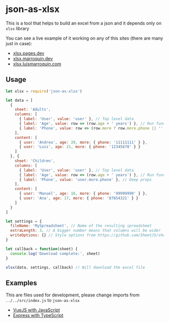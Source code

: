 # json-as-xlsx

This is a tool that helps to build an excel from a json and it depends only on `xlsx` library

You can see a live example of it working on any of this sites (there are many just in case):

* [xlsx.pages.dev](https://xlsx.pages.dev)
* [xlsx.marroquin.dev](https://xlsx.marroquin.dev)
* [xlsx.luismarroquin.com](https://xlsx.luismarroquin.com)

## Usage

```js
let xlsx = require('json-as-xlsx')

let data = [
  {
    sheet: 'Adults',
    columns: [
      { label: 'User', value: 'user' }, // Top level data
      { label: 'Age', value: row => (row.age + ' years') }, // Run functions
      { label: 'Phone', value: row => (row.more ? row.more.phone || '' : '') }, // Deep props
    ],
    content: [
      { user: 'Andrea', age: 20, more: { phone: '11111111' } },
      { user: 'Luis', age: 21, more: { phone: '12345678' } }
    ]
  }, {
    sheet: 'Children',
    columns: [
      { label: 'User', value: 'user' }, // Top level data
      { label: 'Age', value: row => (row.age + ' years') }, // Run functions
      { label: 'Phone', value: 'user.more.phone' }, // Deep props
    ],
    content: [
      { user: 'Manuel', age: 16, more: { phone: '99999999' } },
      { user: 'Ana', age: 17, more: { phone: '87654321' } }
    ]
  }
]

let settings = {
  fileName: 'MySpreadsheet', // Name of the resulting spreadsheet
  extraLength: 3, // A bigger number means that columns will be wider
  writeOptions: {} // Style options from https://github.com/SheetJS/sheetjs#writing-options
}

let callback = function(sheet) {
  console.log('Download complete:', sheet)
}

xlsx(data, settings, callback) // Will download the excel file
```

## Examples

This are files used for development, please change imports from `../../src/index.js` to `json-as-xlsx`

* [VueJS with JavaScript](https://github.com/LuisEnMarroquin/json-as-xlsx/blob/main/examples/vue-app/App.vue)
* [Express with TypeScript](https://github.com/LuisEnMarroquin/json-as-xlsx/blob/main/examples/express/server.ts)
